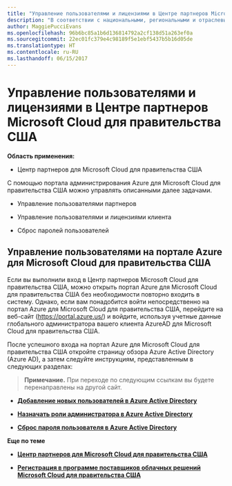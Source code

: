 ```yaml
---
title: "Управление пользователями и лицензиями в Центре партнеров Microsoft Cloud для правительства США | Центр партнеров Microsoft Cloud для правительства США"
description: "В соответствии с национальными, региональными и отраслевыми требованиями к сбору и использованию персональных данных возможности управления пользователями недоступны в Центре партнеров Microsoft Cloud для правительства США. Вместо этого добавлять пользователей и управлять ими необходимо на портале Azure для Microsoft Cloud для правительства США."
author: MaggiePucciEvans
ms.openlocfilehash: 96b6bc85a1b6d136814792a2cf138d51a263ef0a
ms.sourcegitcommit: 22ec01fc379e4c98189f5e1ebf5437b5b16d05de
ms.translationtype: HT
ms.contentlocale: ru-RU
ms.lasthandoff: 06/15/2017
---
```

# <a name="user-and-license-management-in-partner-center-for-microsoft-cloud-for-us-government"></a>Управление пользователями и лицензиями в Центре партнеров Microsoft Cloud для правительства США

**Область применения:**

-  Центр партнеров для Microsoft Cloud для правительства США

С помощью портала администрирования Azure для Microsoft Cloud для правительства США можно управлять описанными далее задачами.

- Управление пользователями партнеров

- Управление пользователями и лицензиями клиента

- Сброс паролей пользователей


## <a name="how-to-manage-users-in-the-azure-portal-for-microsoft-cloud-for-us-government"></a>Управление пользователями на портале Azure для Microsoft Cloud для правительства США

Если вы выполнили вход в Центр партнеров Microsoft Cloud для правительства США, можно открыть портал Azure для Microsoft Cloud для правительства США без необходимости повторно входить в систему. Однако, если вам понадобится войти непосредственно на портал Azure для Microsoft Cloud для правительства США, перейдите на веб-сайт (https://portal.azure.us/) и войдите, используя учетные данные глобального администратора вашего клиента AzureAD для Microsoft Cloud для правительства США.

После успешного входа на портал Azure для Microsoft Cloud для правительства США откройте страницу обзора Azure Active Directory (Azure AD), а затем следуйте инструкциям, представленным в следующих разделах:

>**Примечание.**
 При переходе по следующим ссылкам вы будете перенаправлены на другой сайт. 

-  [**Добавление новых пользователей в Azure Active Directory**](https://docs.microsoft.com/azure/active-directory/active-directory-users-create-azure-portal)

-  [**Назначать роли администратора в Azure Active Directory**](https://docs.microsoft.com/azure/active-directory/active-directory-users-assign-role-azure-portal)

-  [**Сброс пароля пользователя в Azure Active Directory**](https://docs.microsoft.com/azure/active-directory/active-directory-users-reset-password-azure-portal)

**Еще по теме**

-  [**Центр партнеров для Microsoft Cloud для правительства США**](partner-center-for-microsoft-us-govt-cloud.md)

-  [**Регистрация в программе поставщиков облачных решений Microsoft Cloud для правительства США**](enroll-in-csp-for-microsoft-us-govt-cloud.md)
